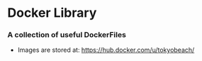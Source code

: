 # Docker Library
### A collection of useful DockerFiles

- Images are stored at:
https://hub.docker.com/u/tokyobeach/
